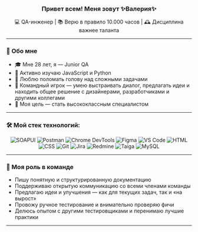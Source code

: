 <h3 align="center">
  Привет всем! Меня зовут ✨Валерия✨ 
</h3>

<p align="center">
  💻 QA-инженер | 📚 Верю в правило 10.000 часов | 🕰️ Дисциплина важнее таланта
</p>

---

### 👧 Обо мне

- 🎓 Мне 28 лет, я — Junior QA
- 🧠 Активно изучаю JavaScript и Python
- 💬 Люблю поломать голову над сложными задачами
- 🤝 Командный игрок — умею выстраивать диалог, предлагать идеи и находить общее решение с дизайнерами, разработчиками и другими коллегами 
- 🎯 Моя цель — стать высококлассным специалистом
---

### 🛠️ Мой стек технологий:

<p align="center"> <img src="https://img.shields.io/badge/SOAPUI-6DB33F?style=for-the-badge&logo=soapui&logoColor=white" alt="SOAPUI"/> 
<img src="https://img.shields.io/badge/Postman-FF6C37?style=for-the-badge&logo=postman&logoColor=white" alt="Postman"/> 
<img src="https://img.shields.io/badge/DevTools-4285F4?style=for-the-badge&logo=google-chrome&logoColor=white" alt="Chrome DevTools"/> 
<img src="https://img.shields.io/badge/Figma-F24E1E?style=for-the-badge&logo=figma&logoColor=white" alt="Figma"/> 
<img src="https://img.shields.io/badge/VSCode-007ACC?style=for-the-badge&logo=visual-studio-code&logoColor=white" alt="VS Code"/> 
<img src="https://img.shields.io/badge/HTML5-E34F26?style=for-the-badge&logo=html5&logoColor=white" alt="HTML"/> 
<img src="https://img.shields.io/badge/CSS3-1572B6?style=for-the-badge&logo=css3&logoColor=white" alt="CSS"/> 
<img src="https://img.shields.io/badge/Git-F05032?style=for-the-badge&logo=git&logoColor=white" alt="Git"/> 
<img src="https://img.shields.io/badge/Jira-0052CC?style=for-the-badge&logo=jira&logoColor=white" alt="Jira"/> 
<img src="https://img.shields.io/badge/Redmine-B32024?style=for-the-badge&logo=redmine&logoColor=white" alt="Redmine"/> 
<img src="https://img.shields.io/badge/Taiga-77CC77?style=for-the-badge&logo=data:image/svg+xml;base64,PHN2ZyB3aWR0aD0nMjQnIGhlaWdodD0nMjQnIHZpZXdCb3g9JzAgMCAyNCAyNCcgZmlsbD0nbm9uZScgeG1sbnM9J2h0dHA6Ly93d3cudzMub3JnLzIwMDAvc3ZnJz48Y2lyY2xlIGN4PScxMicgY3k9JzEyJyByPScxMicgZmlsbD0nIzc3Q0M3NycvPjwvc3ZnPg==" alt="Taiga" /> 
<img src="https://img.shields.io/badge/MySQL-4479A1?style=for-the-badge&logo=mysql&logoColor=white" alt="MySQL"/></p>

---

### 🧩  Моя роль в команде

- Пишу понятную и структурированную документацию
- Поддерживаю открытую коммуникацию со всеми членами команды  
- Предлагаю идеи и улучшения — как для текущих задач, так и «на вырост»  
- Провожу ручное тестирование и внимательно проверяю фичи  
- Делюсь опытом с другими тестировщиками и перенимаю лучшие практики
---
